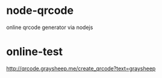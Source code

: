 # node-qrcode
online qrcode generator via nodejs

# online-test
http://qrcode.graysheep.me/create_qrcode?text=graysheep

